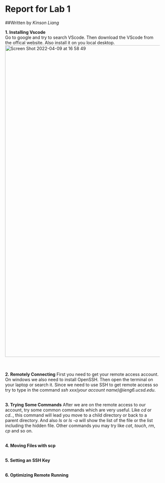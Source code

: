 # Report for Lab 1

##Written by *Kinson Liang*


**1. Installing Vscode**
<br />Go to google and try to search VScode. Then download the VScode from the offical website. Also install it on you local desktop.
<img width="1015" alt="Screen Shot 2022-04-09 at 16 58 49" src="https://user-images.githubusercontent.com/46670042/162647618-575629f1-4375-46b6-b583-d9eef9941ea1.png">
<br /><br /><br />

**2. Remotely Connecting**
First you need to get your remote access account. On windows we also need to install OpenSSH. Then open the terminal on your laptop or search it. Since we need to use SSH to get remote access so try to type in the command *ssh xxx(your account name)@ieng6.ucsd.edu*.
<br /><br />

**3. Trying Some Commands**
After we are on the remote access to our account, try some common commands which are very useful. Like *cd* or *cd..*, this command will lead you move to a child directory or back to a parent directory. And also *ls* or *ls -a* will show the list of the file or the list including the hidden file. Other commands you may try like *cat*, *touch*, *rm*, *cp* and so on.
<br /><br />

**4. Moving Files with scp**
<br /><br />

**5. Setting an SSH Key**
<br /><br />

**6. Optimizing Remote Running**
<br /><br />
